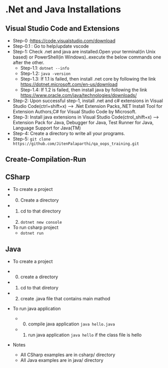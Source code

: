 # .Net and Java Installations

## Visual Studio Code and Extensions

- Step-0 :https://code.visualstudio.com/download
- Step-0.1 : Go to help/update vscode
- Step-1: Check .net and java are installed.Open your terminal(in Unix based) or PowerShell(in Windows)..execute the below commands one after the other.
  - Step-1.1: ```dotnet --info```
  - Step-1.2: ```java -version```
  - Step-1.3: If 1.1 is failed, then install .net core by following the link https://dotnet.microsoft.com/en-us/download
  - Step-1.4: If 1.2 is failed, then install java by following the link https://www.oracle.com/java/technologies/downloads/
- Step-2: Upon successful step-1, install .net and c# extensions in Visual Studio Code(ctrl+shift+x) --> .Net Extension Packs,.NET Install Tool for Extension Authors,C# for Visual Studio Code by Microsoft.
- Step-3: Install java extensions in Visual Studio Code(ctrol_shift+x) -->  Extension Pack for Java, Debugger for Java, Test Runner for Java, Language Support for Java(TM)  
- Step-4: Create a directory to write all your programs.
- Step-5: ```git clone https://github.com/JitenPalaparthi/qa_oops_training.git```

## Create-Compilation-Run

## CSharp

- To create a project
- 0. Create a directory 
- 1. cd to that directory
- 2. ```dotnet new console```
- To run csharp project
  - ```dotnet run```

## Java 

- To create a project
- 0. create a directory
- 1. cd to that diretory
- 2. create .java file that contains main mathod
- To run java application
  - 0. compile java application ```java hello.java```
  - 1. run java application ```java hello``` if the class file is hello

- Notes
  - All CSharp examples are in csharp/ directory
  - All Java examples are in java/ directory
